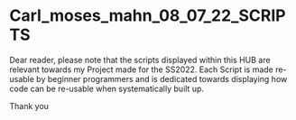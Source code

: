 # Carl_moses_mahn_08_07_22_SCRIPTS

Dear reader, 
please note that the scripts displayed within this HUB are relevant towards my Project 
made for the SS2022. Each Script is made re-usable by beginner programmers and is dedicated towards
displaying how code can be re-usable when systematically built up.

Thank you
